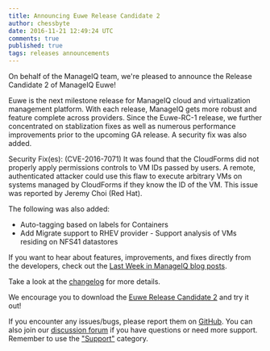 ```yaml
---
title: Announcing Euwe Release Candidate 2
author: chessbyte
date: 2016-11-21 12:49:24 UTC
comments: true
published: true
tags: releases announcements
---
```


On behalf of the ManageIQ team, we're pleased to announce the Release Candidate 2 of ManageIQ Euwe!

Euwe is the next milestone release for ManageIQ cloud and virtualization management platform. With each release, ManageIQ gets more robust and feature complete across providers. Since the Euwe-RC-1 release, we further concentrated on stablization fixes as well as numerous performance improvements prior to the upcoming GA release. A security fix was also added.

Security Fix(es):
(CVE-2016-7071) It was found that the CloudForms did not properly apply permissions controls to VM IDs passed by users. A remote, authenticated attacker could use this flaw to execute arbitrary VMs on systems managed by CloudForms if they know the ID of the VM.
This issue was reported by Jeremy Choi (Red Hat).

The following was also added:
* Auto-tagging based on labels for Containers
* Add Migrate support to RHEV provider - Support analysis of VMs residing on NFS41 datastores


If you want to hear about features, improvements, and fixes directly from the developers, check out the [Last Week in ManageIQ blog posts](http://manageiq.org/blog/tags/LWIMIQ/).

Take a look at the [changelog](https://github.com/ManageIQ/manageiq/blob/euwe/CHANGELOG.md/) for more details.

We encourage you to download the [Euwe Release Candidate 2](http://manageiq.org/download) and try it out!

If you encounter any issues/bugs, please report them on [GitHub](https://github.com/ManageIQ/manageiq/issues). You can also join our [discussion forum](http://talk.manageiq.org/) if you have questions or need more support. Remember to use the ["Support"](http://talk.manageiq.org/c/support) category.
